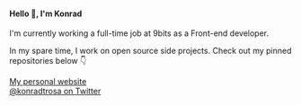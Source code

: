 #### Hello 👋, I'm Konrad

I'm currently working a full-time job at 9bits as a Front-end developer.

In my spare time, I work on open source side projects. Check out my pinned repositories below 👇

[My personal website](https://konradrosa.com) <br />
[@konradtrosa on Twitter](https://twitter.com/konradtrosa)

